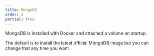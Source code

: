 ```yaml
---
title: MongoDB
order: 2
partial: true
---
```


MongoDB is installed with Docker and attached a volume on startup.

The default is to install the latest official MongoDB image but you can change
that any time you want


